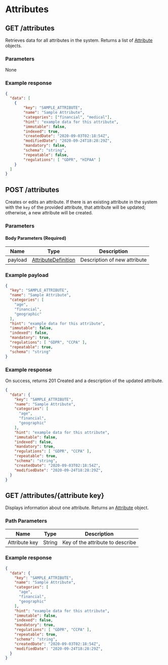 # Attributes

## GET /attributes
Retrieves data for all attributes in the system. Returns a list of [Attribute](#somewhere) objects.

### Parameters
None

### Example response
```json
{
  "data": [
    {
        "key": "SAMPLE_ATTRIBUTE",
        "name": "Sample Attribute",
        "categories": ["financial", "medical"],
        "hint": "example data for this attribute",
        "immutable": false,
        "indexed": true,
        "createdDate": "2020-09-03T02:18:54Z",
        "modifiedDate": "2020-09-24T18:28:29Z",
        "mandatory": false,
        "schema": "string",
        "repeatable": false,
        "regulations": [ "GDPR", "HIPAA" ]
    }
  ]
}
```

## POST /attributes
Creates or edits an attribute. If there is an existing attribute in the system with the `key` of the provided attribute, that attribute will be updated; otherwise, a new attribute will be created.

### Parameters

#### Body Parameters (Required)
|Name            |Type                           |Description                  |
|----------------|-------------------------------|-----------------------------|
|payload         |[AttributeDefinition](#somewhere)        |Description of new attribute |

### Example payload

```json
{
  "key": "SAMPLE_ATTRIBUTE",
  "name": "Sample Attribute",
  "categories": [
    "age",
    "financial",
    "geographic"
  ],
  "hint": "example data for this attribute",
  "immutable": false,
  "indexed": false,
  "mandatory": true,
  "regulations": [ "GDPR", "CCPA" ],
  "repeatable": true,
  "schema": "string"
}
```

### Example response
On success, returns 201 Created and a description of the updated attribute.

```json
{
  "data": {
    "key": "SAMPLE_ATTRIBUTE",
    "name": "Sample Attribute",
    "categories": [
      "age",
      "financial",
      "geographic"
    ],
    "hint": "example data for this attribute",
    "immutable": false,
    "indexed": false,
    "mandatory": true,
    "regulations": [ "GDPR", "CCPA" ],
    "repeatable": true,
    "schema": "string",
    "createdDate": "2020-09-03T02:18:54Z",
    "modifiedDate": "2020-09-24T18:28:29Z",
  }
}
```

## GET /attributes/{attribute key}
Displays information about one attribute. Returns an [Attribute](#somewhere) object.

### Path Parameters
|Name            |Type                           |Description                  |
|----------------|-------------------------------|-----------------------------|
|Attribute key|String                         |Key of the attribute to describe        |

### Example response
```json
{
  "data": {
    "key": "SAMPLE_ATTRIBUTE",
    "name": "Sample Attribute",
    "categories": [
      "age",
      "financial",
      "geographic"
    ],
    "hint": "example data for this attribute",
    "immutable": false,
    "indexed": false,
    "mandatory": true,
    "regulations": [ "GDPR", "CCPA" ],
    "repeatable": true,
    "schema": "string",
    "createdDate": "2020-09-03T02:18:54Z",
    "modifiedDate": "2020-09-24T18:28:29Z",
  }
}
```
